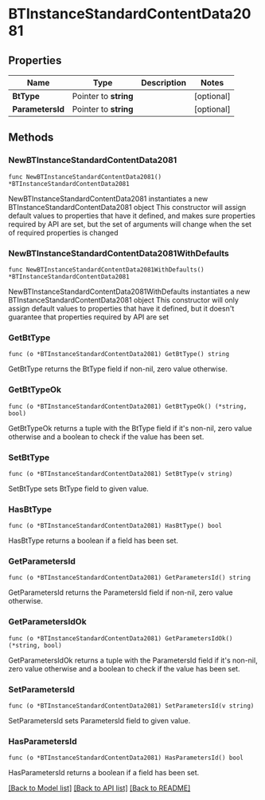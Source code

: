 # BTInstanceStandardContentData2081

## Properties

Name | Type | Description | Notes
------------ | ------------- | ------------- | -------------
**BtType** | Pointer to **string** |  | [optional] 
**ParametersId** | Pointer to **string** |  | [optional] 

## Methods

### NewBTInstanceStandardContentData2081

`func NewBTInstanceStandardContentData2081() *BTInstanceStandardContentData2081`

NewBTInstanceStandardContentData2081 instantiates a new BTInstanceStandardContentData2081 object
This constructor will assign default values to properties that have it defined,
and makes sure properties required by API are set, but the set of arguments
will change when the set of required properties is changed

### NewBTInstanceStandardContentData2081WithDefaults

`func NewBTInstanceStandardContentData2081WithDefaults() *BTInstanceStandardContentData2081`

NewBTInstanceStandardContentData2081WithDefaults instantiates a new BTInstanceStandardContentData2081 object
This constructor will only assign default values to properties that have it defined,
but it doesn't guarantee that properties required by API are set

### GetBtType

`func (o *BTInstanceStandardContentData2081) GetBtType() string`

GetBtType returns the BtType field if non-nil, zero value otherwise.

### GetBtTypeOk

`func (o *BTInstanceStandardContentData2081) GetBtTypeOk() (*string, bool)`

GetBtTypeOk returns a tuple with the BtType field if it's non-nil, zero value otherwise
and a boolean to check if the value has been set.

### SetBtType

`func (o *BTInstanceStandardContentData2081) SetBtType(v string)`

SetBtType sets BtType field to given value.

### HasBtType

`func (o *BTInstanceStandardContentData2081) HasBtType() bool`

HasBtType returns a boolean if a field has been set.

### GetParametersId

`func (o *BTInstanceStandardContentData2081) GetParametersId() string`

GetParametersId returns the ParametersId field if non-nil, zero value otherwise.

### GetParametersIdOk

`func (o *BTInstanceStandardContentData2081) GetParametersIdOk() (*string, bool)`

GetParametersIdOk returns a tuple with the ParametersId field if it's non-nil, zero value otherwise
and a boolean to check if the value has been set.

### SetParametersId

`func (o *BTInstanceStandardContentData2081) SetParametersId(v string)`

SetParametersId sets ParametersId field to given value.

### HasParametersId

`func (o *BTInstanceStandardContentData2081) HasParametersId() bool`

HasParametersId returns a boolean if a field has been set.


[[Back to Model list]](../README.md#documentation-for-models) [[Back to API list]](../README.md#documentation-for-api-endpoints) [[Back to README]](../README.md)


